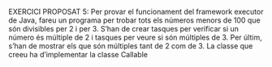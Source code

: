 EXERCICI PROPOSAT 5: Per provar el funcionament del framework
executor de Java, fareu un programa per trobar tots els números
menors de 100 que són divisibles per 2 i per 3. S’han de crear tasques
per verificar si un número és múltiple de 2 i tasques per veure si són
múltiples de 3. Per últim, s’han de mostrar els que són múltiples tant de
2 com de 3. La classe que creeu ha d’implementar la classe Callable